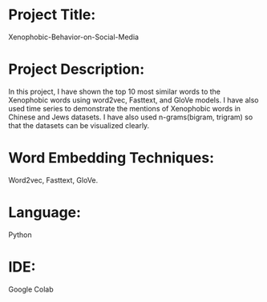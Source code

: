  # Project Title: 
 Xenophobic-Behavior-on-Social-Media

# Project Description: 
In this project, I have shown the top 10 most similar words to the Xenophobic words using word2vec, Fasttext, and GloVe models. I have also used time series to demonstrate the mentions of Xenophobic words in Chinese and Jews datasets. I have also used n-grams(bigram, trigram) so that the datasets can be visualized clearly.

# Word Embedding Techniques:
Word2vec, Fasttext, GloVe.

# Language: 
 Python

# IDE: 
Google Colab

